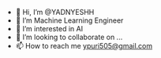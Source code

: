 - 👋 Hi, I’m @YADNYESHH
- 👀 I’m Machine Learning Engineer
- 🌱 I’m interested in AI
- 💞️ I’m looking to collaborate on ...
- 📫 How to reach me ypuri505@gmail.com
